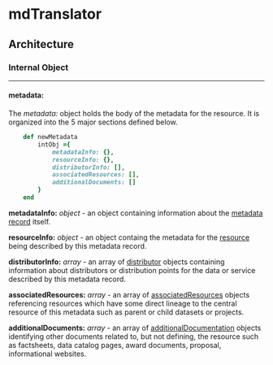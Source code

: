 # mdTranslator

## Architecture

### Internal Object
---
#### metadata:

The *metadata:* object holds the body of the metadata for the resource.  It is organized into the 5 major sections defined below.

````ruby
    def newMetadata
        intObj ={
            metadataInfo: {},
            resourceInfo: {},
            distributorInfo: [],
            associatedResources: [],
            additionalDocuments: []
        }
    end
````

__metadataInfo:__ *object* - an object containing information about the [metadata record](../mdtranslator/metadataInfo.md) itself.

__resourceInfo:__ *object* - an object containg the metadata for the [resource](../mdtranslator/resourceInfo.md) being described by this metadata record.

__distributorInfo:__ *array* - an array of  [distributor](../mdtranslator/distributor.md) objects containing information about distributors or distribution points for the data or service described by this metadata record.

__associatedResources:__ *array* - an array of [associatedResources](../mdtranslator/associatedResource.md) objects referencing resources which have some direct lineage to the central resource of this metadata such as parent or child datasets or projects.

__additionalDocuments:__ *array* - an array of  [additionalDocumentation](../mdtranslator/additionalDocumentation.md) objects identifying other documents related to, but not defining, the resource such as  factsheets, data catalog pages, award documents, proposal, informational websites.
